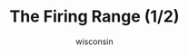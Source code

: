 ---
media: "images/rounds/soviet/firing_range_1.png"
media_type: image
title: The Firing Range (1/2)
author: [wisconsin]
desc: The Soviets get to test their firearms and grenades in a live fire exercise.
---